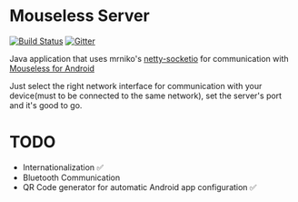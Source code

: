 # Mouseless Server
[![Build Status](https://travis-ci.org/rodrigogs/mouseless-server.svg?branch=master)](https://travis-ci.org/rodrigogs/mouseless-server)
[![Gitter](https://badges.gitter.im/Join%20Chat.svg)](https://gitter.im/rodrigogs/mouseless-server?utm_source=badge&utm_medium=badge&utm_campaign=pr-badge&utm_content=body_badge)

Java application that uses mrniko's [netty-socketio](https://github.com/mrniko/netty-socketio) for communication with [Mouseless for Android](https://github.com/rodrigogs/mouseless)

Just select the right network interface for communication with your device(must to be connected to the same network), set the server's port and it's good to go.

# TODO
* Internationalization :white_check_mark:
* Bluetooth Communication
* QR Code generator for automatic Android app configuration :white_check_mark:
